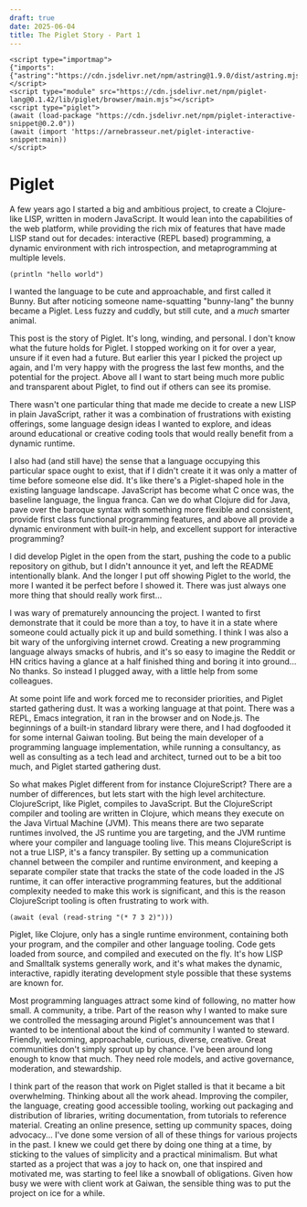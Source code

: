 ```yaml
---
draft: true
date: 2025-06-04
title: The Piglet Story - Part 1
---
```


```inline-html
<script type="importmap">
{"imports":{"astring":"https://cdn.jsdelivr.net/npm/astring@1.9.0/dist/astring.mjs"}}
</script>
<script type="module" src="https://cdn.jsdelivr.net/npm/piglet-lang@0.1.42/lib/piglet/browser/main.mjs"></script>
<script type="piglet">
(await (load-package "https://cdn.jsdelivr.net/npm/piglet-interactive-snippet@0.2.0"))
(await (import 'https://arnebrasseur.net/piglet-interactive-snippet:main))
</script>
```

# Piglet

A few years ago I started a big and ambitious project, to create a Clojure-like
LISP, written in modern JavaScript. It would lean into the capabilities of the
web platform, while providing the rich mix of features that have made LISP stand
out for decades: interactive (REPL based) programming, a dynamic environment
with rich introspection, and metaprogramming at multiple levels.

```piglet-interactive
(println "hello world")
```

I wanted the language to be cute and approachable, and first called it Bunny.
But after noticing someone name-squatting "bunny-lang" the bunny became a
Piglet. Less fuzzy and cuddly, but still cute, and a _much_ smarter animal.

This post is the story of Piglet. It's long, winding, and personal. I don't know
what the future holds for Piglet. I stopped working on it for over a year,
unsure if it even had a future. But earlier this year I picked the project up
again, and I'm very happy with the progress the last few months, and the
potential for the project. Above all I want to start being much more public and
transparent about Piglet, to find out if others can see its promise.

There wasn't one particular thing that made me decide to create a new LISP in
plain JavaScript, rather it was a combination of frustrations with existing
offerings, some language design ideas I wanted to explore, and ideas around
educational or creative coding tools that would really benefit from a dynamic
runtime.

I also had (and still have) the sense that a language occupying this particular
space ought to exist, that if I didn't create it it was only a matter of time
before someone else did. It's like there's a Piglet-shaped hole in the existing
language landscape. JavaScript has become what C once was, the baseline
language, the lingua franca. Can we do what Clojure did for Java, pave over the
baroque syntax with something more flexible and consistent, provide first class
functional programming features, and above all provide a dynamic environment
with built-in help, and excellent support for interactive programming?

I did develop Piglet in the open from the start, pushing the code to a public
repository on github, but I didn't announce it yet, and left the README
intentionally blank. And the longer I put off showing Piglet to the world, the
more I wanted it be perfect before I showed it. There was just always one more
thing that should really work first...

I was wary of prematurely announcing the project. I wanted to first demonstrate
that it could be more than a toy, to have it in a state where someone could
actually pick it up and build something. I think I was also a bit wary of the
unforgiving internet crowd. Creating a new programming language always smacks of
hubris, and it's so easy to imagine the Reddit or HN critics having a glance at
a half finished thing and boring it into ground... No thanks. So instead I
plugged away, with a little help from some colleagues.

At some point life and work forced me to reconsider priorities, and Piglet
started gathering dust. It was a working language at that point. There was a
REPL, Emacs integration, it ran in the browser and on Node.js. The beginnings of
a built-in standard library were there, and I had dogfooded it for some internal
Gaiwan tooling. But being the main developer of a programming language
implementation, while running a consultancy, as well as consulting as a tech
lead and architect, turned out to be a bit too much, and Piglet started
gathering dust.

So what makes Piglet different from for instance ClojureScript? There are a
number of differences, but lets start with the high level architecture.
ClojureScript, like Piglet, compiles to JavaScript. But the ClojureScript
compiler and tooling are written in Clojure, which means they execute on the
Java Virtual Machine (JVM). This means there are two separate runtimes involved,
the JS runtime you are targeting, and the JVM runtime where your compiler and
language tooling live. This means ClojureScript is not a true LISP, it's a fancy
transpiler. By setting up a communication channel between the compiler and
runtime environment, and keeping a separate compiler state that tracks the state
of the code loaded in the JS runtime, it can offer interactive programming
features, but the additional complexity needed to make this work is significant,
and this is the reason ClojureScript tooling is often frustrating to work with.

```piglet-interactive
(await (eval (read-string "(* 7 3 2)")))
```

Piglet, like Clojure, only has a single runtime environment, containing both
your program, and the compiler and other language tooling. Code gets loaded from
source, and compiled and executed on the fly. It's how LISP and Smalltalk
systems generally work, and it's what makes the dynamic, interactive, rapidly
iterating development style possible that these systems are known for.

Most programming languages attract some kind of following, no matter how small.
A community, a tribe. Part of the reason why I wanted to make sure we controlled
the messaging around Piglet's announcement was that I wanted to be intentional
about the kind of community I wanted to steward. Friendly, welcoming,
approachable, curious, diverse, creative. Great communities don't simply sprout
up by chance. I've been around long enough to know that much. They need role
models, and active governance, moderation, and stewardship.

I think part of the reason that work on Piglet stalled is that it became a bit
overwhelming. Thinking about all the work ahead. Improving the compiler, the
language, creating good accessible tooling, working out packaging and
distribution of libraries, writing documentation, from tutorials to reference
material. Creating an online presence, setting up community spaces, doing
advocacy... I've done some version of all of these things for various projects
in the past. I knew we could get there by doing one thing at a time, by sticking
to the values of simplicity and a practical minimalism. But what started as a
project that was a joy to hack on, one that inspired and motivated me, was
starting to feel like a snowball of obligations. Given how busy we were with
client work at Gaiwan, the sensible thing was to put the project on ice for a
while.
